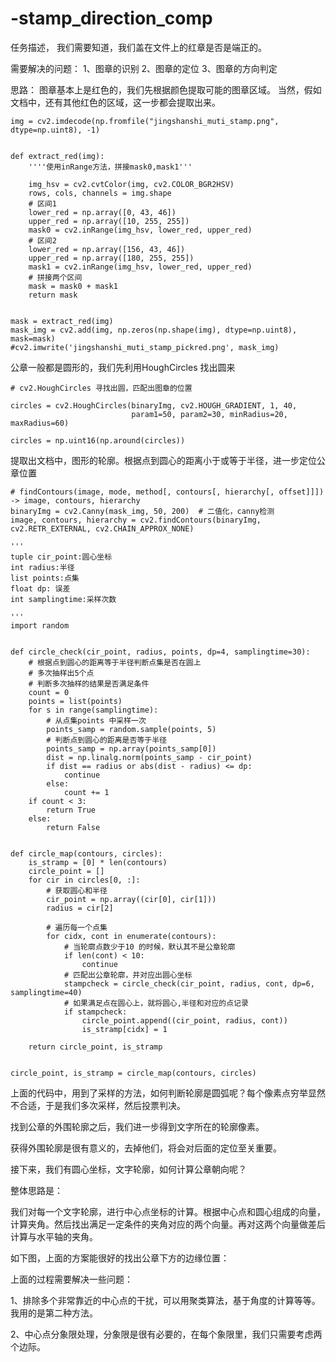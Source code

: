 # -stamp_direction_comp

任务描述，
我们需要知道，我们盖在文件上的红章是否是端正的。





需要解决的问题：
1、图章的识别
2、图章的定位
3、图章的方向判定

思路：
图章基本上是红色的，我们先根据颜色提取可能的图章区域。
当然，假如文档中，还有其他红色的区域，这一步都会提取出来。

```
img = cv2.imdecode(np.fromfile("jingshanshi_muti_stamp.png", dtype=np.uint8), -1)


def extract_red(img):
    ''''使用inRange方法，拼接mask0,mask1'''

    img_hsv = cv2.cvtColor(img, cv2.COLOR_BGR2HSV)
    rows, cols, channels = img.shape
    # 区间1
    lower_red = np.array([0, 43, 46])
    upper_red = np.array([10, 255, 255])
    mask0 = cv2.inRange(img_hsv, lower_red, upper_red)
    # 区间2
    lower_red = np.array([156, 43, 46])
    upper_red = np.array([180, 255, 255])
    mask1 = cv2.inRange(img_hsv, lower_red, upper_red)
    # 拼接两个区间
    mask = mask0 + mask1
    return mask


mask = extract_red(img)
mask_img = cv2.add(img, np.zeros(np.shape(img), dtype=np.uint8), mask=mask)
#cv2.imwrite('jingshanshi_muti_stamp_pickred.png', mask_img)

```

公章一般都是圆形的，我们先利用HoughCircles 找出圆来

```
# cv2.HoughCircles 寻找出圆，匹配出图章的位置

circles = cv2.HoughCircles(binaryImg, cv2.HOUGH_GRADIENT, 1, 40,
                           param1=50, param2=30, minRadius=20, maxRadius=60)

circles = np.uint16(np.around(circles))
```
提取出文档中，图形的轮廓。根据点到圆心的距离小于或等于半径，进一步定位公章位置
```
# findContours(image, mode, method[, contours[, hierarchy[, offset]]]) -> image, contours, hierarchy
binaryImg = cv2.Canny(mask_img, 50, 200)  # 二值化，canny检测
image, contours, hierarchy = cv2.findContours(binaryImg, cv2.RETR_EXTERNAL, cv2.CHAIN_APPROX_NONE)

'''
tuple cir_point:圆心坐标
int radius:半径
list points:点集
float dp: 误差
int samplingtime:采样次数

'''
import random


def circle_check(cir_point, radius, points, dp=4, samplingtime=30):
    # 根据点到圆心的距离等于半径判断点集是否在圆上
    # 多次抽样出5个点
    # 判断多次抽样的结果是否满足条件
    count = 0
    points = list(points)
    for s in range(samplingtime):
        # 从点集points 中采样一次
        points_samp = random.sample(points, 5)
        # 判断点到圆心的距离是否等于半径
        points_samp = np.array(points_samp[0])
        dist = np.linalg.norm(points_samp - cir_point)
        if dist == radius or abs(dist - radius) <= dp:
            continue
        else:
            count += 1
    if count < 3:
        return True
    else:
        return False


def circle_map(contours, circles):
    is_stramp = [0] * len(contours)
    circle_point = []
    for cir in circles[0, :]:
        # 获取圆心和半径
        cir_point = np.array((cir[0], cir[1]))
        radius = cir[2]

        # 遍历每一个点集
        for cidx, cont in enumerate(contours):
            # 当轮廓点数少于10 的时候，默认其不是公章轮廓
            if len(cont) < 10:
                continue
            # 匹配出公章轮廓，并对应出圆心坐标
            stampcheck = circle_check(cir_point, radius, cont, dp=6, samplingtime=40)
            # 如果满足点在圆心上，就将圆心,半径和对应的点记录
            if stampcheck:
                circle_point.append((cir_point, radius, cont))
                is_stramp[cidx] = 1

    return circle_point, is_stramp


circle_point, is_stramp = circle_map(contours, circles)
```

上面的代码中，用到了采样的方法，如何判断轮廓是圆弧呢？每个像素点穷举显然不合适，于是我们多次采样，然后投票判决。



找到公章的外围轮廓之后，我们进一步得到文字所在的轮廓像素。



获得外围轮廓是很有意义的，去掉他们，将会对后面的定位至关重要。

接下来，我们有圆心坐标，文字轮廓，如何计算公章朝向呢？

整体思路是：

我们对每一个文字轮廓，进行中心点坐标的计算。根据中心点和圆心组成的向量，计算夹角。然后找出满足一定条件的夹角对应的两个向量。再对这两个向量做差后计算与水平轴的夹角。

如下图，上面的方案能很好的找出公章下方的边缘位置：



上面的过程需要解决一些问题：

1、排除多个非常靠近的中心点的干扰，可以用聚类算法，基于角度的计算等等。我用的是第二种方法。

2、中心点分象限处理，分象限是很有必要的，在每个象限里，我们只需要考虑两个边际。








